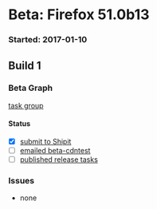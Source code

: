 # Beta: Firefox 51.0b13

### Started: 2017-01-10

## Build 1

### Beta Graph
[task group](https://tools.taskcluster.net/push-inspector/#/KZoBE_PWSKKvc5RcqP4qqg)


#### Status
- [x] [submit to Shipit](https://wiki.mozilla.org/Release:Release_Automation_on_Mercurial:Starting_a_Release#Submit_to_Ship_It)
- [ ] [emailed beta-cdntest](../how-tos/relpro.md#1-email-drivers-re-release-live-on-test-channel)
- [ ] [published release tasks](../how-tos/relpro.md#3-publish-release)

### Issues
- none


